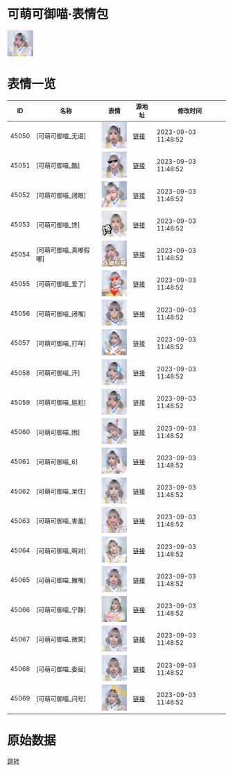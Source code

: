 # 可萌可御喵·表情包

<img src="./cover.png" height="60" alt="cover" />

# 表情一览

|ID|名称|表情|源地址|修改时间|
|----|----|----|----|----|
|45050|[可萌可御喵_无语]|<img src="./pic/045050_%5B可萌可御喵_无语%5D.png" height="60" alt="无语"/>|[链接](https://i0.hdslb.com/bfs/garb/item/51382d5664b317a2a24c51509f4dd70767624c28.png)|2023-09-03 11:48:52|
|45051|[可萌可御喵_酷]|<img src="./pic/045051_%5B可萌可御喵_酷%5D.png" height="60" alt="酷"/>|[链接](https://i0.hdslb.com/bfs/garb/item/4d491256c2723a9cfff3ac1d73c5cfcfa6da5dba.png)|2023-09-03 11:48:52|
|45052|[可萌可御喵_闭眼]|<img src="./pic/045052_%5B可萌可御喵_闭眼%5D.png" height="60" alt="闭眼"/>|[链接](https://i0.hdslb.com/bfs/garb/item/800dd31e54b65daed634e9dd9b48d07118a5fb3a.png)|2023-09-03 11:48:52|
|45053|[可萌可御喵_馋]|<img src="./pic/045053_%5B可萌可御喵_馋%5D.png" height="60" alt="馋"/>|[链接](https://i0.hdslb.com/bfs/garb/item/3c391bed4db5c02b4732add3d9e44410d759fe30.png)|2023-09-03 11:48:52|
|45054|[可萌可御喵_真嘟假嘟]|<img src="./pic/045054_%5B可萌可御喵_真嘟假嘟%5D.png" height="60" alt="真嘟假嘟"/>|[链接](https://i0.hdslb.com/bfs/garb/item/c0bf5b5a68827aaaaf0eaae0fc8f1f235334799f.png)|2023-09-03 11:48:52|
|45055|[可萌可御喵_爱了]|<img src="./pic/045055_%5B可萌可御喵_爱了%5D.png" height="60" alt="爱了"/>|[链接](https://i0.hdslb.com/bfs/garb/item/8d5b426db9d9530dda697b6766705598bd59f28d.png)|2023-09-03 11:48:52|
|45056|[可萌可御喵_闭嘴]|<img src="./pic/045056_%5B可萌可御喵_闭嘴%5D.png" height="60" alt="闭嘴"/>|[链接](https://i0.hdslb.com/bfs/garb/item/66475d7a1fbda6f7631aae74241f05e7356cb8de.png)|2023-09-03 11:48:52|
|45057|[可萌可御喵_打咩]|<img src="./pic/045057_%5B可萌可御喵_打咩%5D.png" height="60" alt="打咩"/>|[链接](https://i0.hdslb.com/bfs/garb/item/860b3afca45c2698e56bb69ab37272ba3d5a6b98.png)|2023-09-03 11:48:52|
|45058|[可萌可御喵_汗]|<img src="./pic/045058_%5B可萌可御喵_汗%5D.png" height="60" alt="汗"/>|[链接](https://i0.hdslb.com/bfs/garb/item/21f742a3f7057c9eab9f7d68478b93bcbe53ee01.png)|2023-09-03 11:48:52|
|45059|[可萌可御喵_尴尬]|<img src="./pic/045059_%5B可萌可御喵_尴尬%5D.png" height="60" alt="尴尬"/>|[链接](https://i0.hdslb.com/bfs/garb/item/234a83f44867c07f4ac5d7c68b603291a55ed34d.png)|2023-09-03 11:48:52|
|45060|[可萌可御喵_困]|<img src="./pic/045060_%5B可萌可御喵_困%5D.png" height="60" alt="困"/>|[链接](https://i0.hdslb.com/bfs/garb/item/86b0c2b4f5a511fe82c79ea9104a266aeb43e7e4.png)|2023-09-03 11:48:52|
|45061|[可萌可御喵_6]|<img src="./pic/045061_%5B可萌可御喵_6%5D.png" height="60" alt="6"/>|[链接](https://i0.hdslb.com/bfs/garb/item/63b4dbc2e41978b8c9f2d7b878fa8a050f1695b6.png)|2023-09-03 11:48:52|
|45062|[可萌可御喵_呆住]|<img src="./pic/045062_%5B可萌可御喵_呆住%5D.png" height="60" alt="呆住"/>|[链接](https://i0.hdslb.com/bfs/garb/item/dd379712e4409953ae569032fe9b2e76ebc82c00.png)|2023-09-03 11:48:52|
|45063|[可萌可御喵_害羞]|<img src="./pic/045063_%5B可萌可御喵_害羞%5D.png" height="60" alt="害羞"/>|[链接](https://i0.hdslb.com/bfs/garb/item/d165ba37678ebb3b084c5913a1c21d5ba031ee93.png)|2023-09-03 11:48:52|
|45064|[可萌可御喵_啊对]|<img src="./pic/045064_%5B可萌可御喵_啊对%5D.png" height="60" alt="啊对"/>|[链接](https://i0.hdslb.com/bfs/garb/item/bf5f24cff039a930bb0ab265438689aaaddb4846.png)|2023-09-03 11:48:52|
|45065|[可萌可御喵_撇嘴]|<img src="./pic/045065_%5B可萌可御喵_撇嘴%5D.png" height="60" alt="撇嘴"/>|[链接](https://i0.hdslb.com/bfs/garb/item/86217ddb08fec661d138ace37c0086bc6108fa54.png)|2023-09-03 11:48:52|
|45066|[可萌可御喵_宁静]|<img src="./pic/045066_%5B可萌可御喵_宁静%5D.png" height="60" alt="宁静"/>|[链接](https://i0.hdslb.com/bfs/garb/item/54e3ec1a88f4c4dabd8db01d22dfe304b06eda70.png)|2023-09-03 11:48:52|
|45067|[可萌可御喵_微笑]|<img src="./pic/045067_%5B可萌可御喵_微笑%5D.png" height="60" alt="微笑"/>|[链接](https://i0.hdslb.com/bfs/emote/c7311a118806f765c235ac41b8c91fd0071eb030.png)|2023-09-03 11:48:52|
|45068|[可萌可御喵_委屈]|<img src="./pic/045068_%5B可萌可御喵_委屈%5D.png" height="60" alt="委屈"/>|[链接](https://i0.hdslb.com/bfs/emote/b0afefe119bc2653d0c91161325fd9219e39b08e.png)|2023-09-03 11:48:52|
|45069|[可萌可御喵_问号]|<img src="./pic/045069_%5B可萌可御喵_问号%5D.png" height="60" alt="问号"/>|[链接](https://i0.hdslb.com/bfs/emote/a8e608f01bded74a26ac08c6df61a68a101c0007.png)|2023-09-03 11:48:52|

# 原始数据

[跳转](./raw.json)

